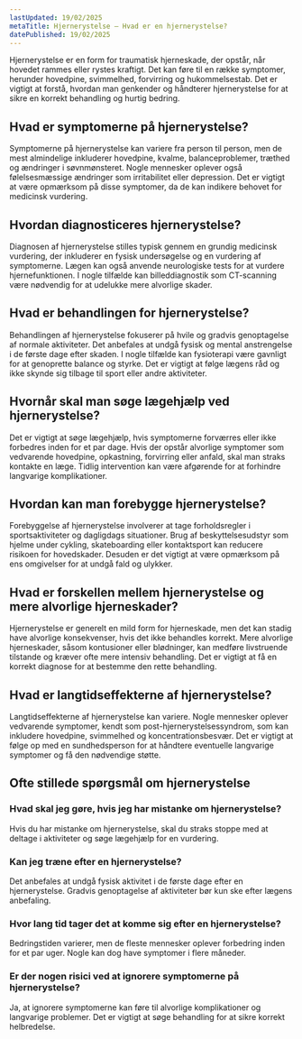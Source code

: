 ```yaml
---
lastUpdated: 19/02/2025
metaTitle: Hjernerystelse – Hvad er en hjernerystelse?
datePublished: 19/02/2025
---
```


Hjernerystelse er en form for traumatisk hjerneskade, der opstår, når hovedet rammes eller rystes kraftigt. Det kan føre til en række symptomer, herunder hovedpine, svimmelhed, forvirring og hukommelsestab. Det er vigtigt at forstå, hvordan man genkender og håndterer hjernerystelse for at sikre en korrekt behandling og hurtig bedring.

## Hvad er symptomerne på hjernerystelse?

Symptomerne på hjernerystelse kan variere fra person til person, men de mest almindelige inkluderer hovedpine, kvalme, balanceproblemer, træthed og ændringer i søvnmønsteret. Nogle mennesker oplever også følelsesmæssige ændringer som irritabilitet eller depression. Det er vigtigt at være opmærksom på disse symptomer, da de kan indikere behovet for medicinsk vurdering.

## Hvordan diagnosticeres hjernerystelse?

Diagnosen af hjernerystelse stilles typisk gennem en grundig medicinsk vurdering, der inkluderer en fysisk undersøgelse og en vurdering af symptomerne. Lægen kan også anvende neurologiske tests for at vurdere hjernefunktionen. I nogle tilfælde kan billeddiagnostik som CT-scanning være nødvendig for at udelukke mere alvorlige skader.

## Hvad er behandlingen for hjernerystelse?

Behandlingen af hjernerystelse fokuserer på hvile og gradvis genoptagelse af normale aktiviteter. Det anbefales at undgå fysisk og mental anstrengelse i de første dage efter skaden. I nogle tilfælde kan fysioterapi være gavnligt for at genoprette balance og styrke. Det er vigtigt at følge lægens råd og ikke skynde sig tilbage til sport eller andre aktiviteter.

## Hvornår skal man søge lægehjælp ved hjernerystelse?

Det er vigtigt at søge lægehjælp, hvis symptomerne forværres eller ikke forbedres inden for et par dage. Hvis der opstår alvorlige symptomer som vedvarende hovedpine, opkastning, forvirring eller anfald, skal man straks kontakte en læge. Tidlig intervention kan være afgørende for at forhindre langvarige komplikationer.

## Hvordan kan man forebygge hjernerystelse?

Forebyggelse af hjernerystelse involverer at tage forholdsregler i sportsaktiviteter og dagligdags situationer. Brug af beskyttelsesudstyr som hjelme under cykling, skateboarding eller kontaktsport kan reducere risikoen for hovedskader. Desuden er det vigtigt at være opmærksom på ens omgivelser for at undgå fald og ulykker.

## Hvad er forskellen mellem hjernerystelse og mere alvorlige hjerneskader?

Hjernerystelse er generelt en mild form for hjerneskade, men det kan stadig have alvorlige konsekvenser, hvis det ikke behandles korrekt. Mere alvorlige hjerneskader, såsom kontusioner eller blødninger, kan medføre livstruende tilstande og kræver ofte mere intensiv behandling. Det er vigtigt at få en korrekt diagnose for at bestemme den rette behandling.

## Hvad er langtidseffekterne af hjernerystelse?

Langtidseffekterne af hjernerystelse kan variere. Nogle mennesker oplever vedvarende symptomer, kendt som post-hjernerystelsessyndrom, som kan inkludere hovedpine, svimmelhed og koncentrationsbesvær. Det er vigtigt at følge op med en sundhedsperson for at håndtere eventuelle langvarige symptomer og få den nødvendige støtte.

## Ofte stillede spørgsmål om hjernerystelse

### Hvad skal jeg gøre, hvis jeg har mistanke om hjernerystelse?

Hvis du har mistanke om hjernerystelse, skal du straks stoppe med at deltage i aktiviteter og søge lægehjælp for en vurdering.

### Kan jeg træne efter en hjernerystelse?

Det anbefales at undgå fysisk aktivitet i de første dage efter en hjernerystelse. Gradvis genoptagelse af aktiviteter bør kun ske efter lægens anbefaling.

### Hvor lang tid tager det at komme sig efter en hjernerystelse?

Bedringstiden varierer, men de fleste mennesker oplever forbedring inden for et par uger. Nogle kan dog have symptomer i flere måneder.

### Er der nogen risici ved at ignorere symptomerne på hjernerystelse?

Ja, at ignorere symptomerne kan føre til alvorlige komplikationer og langvarige problemer. Det er vigtigt at søge behandling for at sikre korrekt helbredelse.
